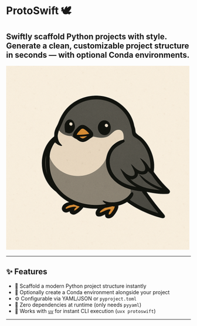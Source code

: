 # ProtoSwift 🕊️

Swiftly scaffold Python projects with style.  
Generate a clean, customizable project structure in seconds — with optional Conda environments.
---
<img src="docs/swift.png" alt="Scaffold Demo" width="500"/>

---

## ✨ Features

- 📂 Scaffold a modern Python project structure instantly
- 🐍 Optionally create a Conda environment alongside your project
- ⚙️ Configurable via YAML/JSON or `pyproject.toml`
- 🚀 Zero dependencies at runtime (only needs `pyyaml`)
- 💨 Works with [`uv`](https://github.com/astral-sh/uv) for instant CLI execution (`uvx protoswift`)

---

